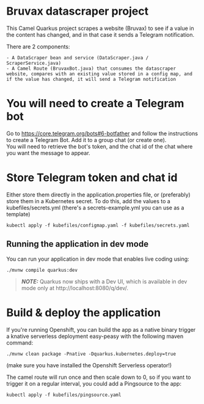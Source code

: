 # Bruvax datascraper project 

This Camel Quarkus project scrapes a website (Bruvax) to see if a value in the content has changed, and in that case it sends a Telegram notification. 

There are 2 components:

    - A DataScraper bean and service (DataScraper.java / ScraperService.java)
    - A Camel Route (BruvaxBot.java) that consumes the datascraper website, compares with an existing value stored in a config map, and if the value has changed, it will send a Telegram notification 

# You will need to create a Telegram bot 

Go to https://core.telegram.org/bots#6-botfather and follow the instructions to create a Telegram Bot.  Add it to a group chat (or create one).  
You will need to retrieve the bot's token, and the chat id of the chat where you want the message to appear.  

# Store Telegram token and chat id 

Either store them directly in the application.properties file, or (preferably) store them in a Kubernetes secret.  To do this, add the values to a kubefiles/secrets.yml (there's a secrets-example.yml you can use as a template)
```shell script
kubectl apply -f kubefiles/configmap.yaml -f kubefiles/secrets.yaml
```

## Running the application in dev mode

You can run your application in dev mode that enables live coding using:
```shell script
./mvnw compile quarkus:dev
```
> **_NOTE:_**  Quarkus now ships with a Dev UI, which is available in dev mode only at http://localhost:8080/q/dev/.

# Build & deploy the application

If you're running Openshift, you can build the app as a native binary trigger a knative serverless deployment easy-peasy with the following maven command:
```shell script
./mvnw clean package -Pnative -Dquarkus.kubernetes.deploy=true
```
(make sure you have installed the Openshift Serverless operator!)

The camel route will run once and then scale down to 0, so if you want to trigger it on a regular interval, you could add a Pingsource to the app:
```shell script
kubectl apply -f kubefiles/pingsource.yaml
```
